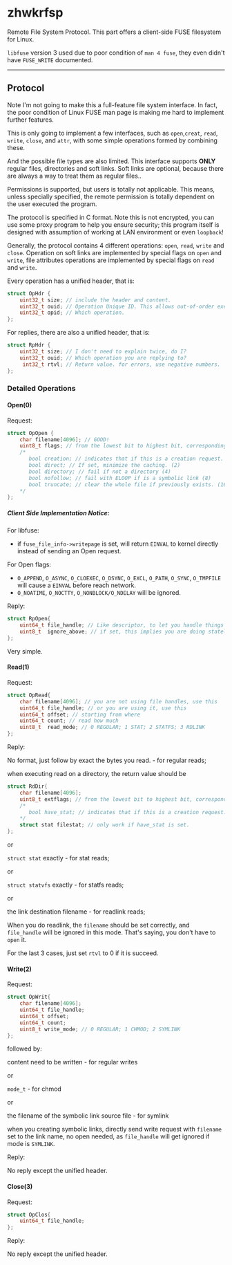 # zhwkrfsp
Remote File System Protocol. This part offers a client-side FUSE filesystem for Linux.

`libfuse` version 3 used due to poor condition of `man 4 fuse`, they even didn't have `FUSE_WRITE`  documented.

---

## Protocol

Note I'm not going to make this a full-feature file system interface. In fact, the poor condition of Linux FUSE man page is making me hard to implement further features.

This is only going to implement a few interfaces, such as `open`,`creat`, `read`, `write`, `close`, and `attr`, with some simple operations formed by combining these.

And the possible file types are also limited. This interface supports **ONLY** regular files, directories and soft links. Soft links are optional, because there are always a way to treat them as regular files..

Permissions is supported, but users is totally not applicable. This means, unless specially specified, the remote permission is totally dependent on the user executed the program.

The protocol is specified in C format. Note this is not encrypted, you can use some proxy program to help you ensure security; this program itself is designed with assumption of working at LAN environment or even `loopback`!

Generally, the protocol contains 4 different operations: `open`, `read`, `write` and `close`. Operation on soft links are implemented by special flags on `open` and `write`, file attributes operations are implemented by special flags on `read` and `write`.

Every operation has a unified header, that is:

```C
struct OpHdr {
    uint32_t size; // include the header and content.
    uint32_t ouid; // Operation Unique ID. This allows out-of-order execution.
    uint32_t opid; // Which operation.
};
```

For replies, there are also a unified header, that is:

```C
struct RpHdr {
    uint32_t size; // I don't need to explain twice, do I?
    uint32_t ouid; // Which operation you are replying to?
     int32_t rtvl; // Return value. for errors, use negative numbers.
};
```

### Detailed Operations

#### Open(0)

Request:

```C
struct OpOpen {
    char filename[4096]; // GOOD!
    uint8_t flags; // from the lowest bit to highest bit, corresponding to following flags.
    /*
       bool creation; // indicates that if this is a creation request. (1)
       bool direct; // If set, minimize the caching. (2)
       bool directory; // fail if not a directory (4)
       bool nofollow; // fail with ELOOP if is a symbolic link (8)
       bool truncate; // clear the whole file if previously exists. (16)
    */
};
```

##### Client Side Implementation Notice:

For libfuse:

- if `fuse_file_info->writepage` is set, will return `EINVAL` to kernel directly instead of sending an Open request.

For Open flags:

- `O_APPEND`, `O_ASYNC`, `O_CLOEXEC`, `O_DSYNC`, `O_EXCL`, `O_PATH`, `O_SYNC`, `O_TMPFILE` will cause a `EINVAL` before reach network.
- `O_NOATIME`,  `O_NOCTTY`, `O_NONBLOCK/O_NDELAY` will be ignored.

Reply:

```C
struct RpOpen{
    uint64_t file_handle; // Like descriptor, to let you handle things better.
    uint8_t  ignore_above; // if set, this implies you are doing stateless FS. file handle will not work.
};
```

Very simple.

#### Read(1)

Request:

```C
struct OpRead{
    char filename[4096]; // you are not using file handles, use this
    uint64_t file_handle; // or you are using it, use this
    uint64_t offset; // starting from where
    uint64_t count; // read how much
    uint8_t  read_mode; // 0 REGULAR; 1 STAT; 2 STATFS; 3 RDLINK
};
```

Reply:

No format, just follow by exact the bytes you read. - for regular reads;

when executing read on a directory, the return value should be

```C
struct RdDir{
    char filename[4096];
    uint8_t extflags; // from the lowest bit to highest bit, corresponding to following flags.
    /*
       bool have_stat; // indicates that if this is a creation request. (1)
    */
    struct stat filestat; // only work if have_stat is set.
};
```

or

`struct stat` exactly - for stat reads;

or

`struct statvfs` exactly - for statfs reads;

or

the link destination filename - for readlink reads;

When you do readlink, the `filename` should be set correctly, and `file_handle` will be ignored in this mode. That's saying, you don't have to `open` it.

For the last 3 cases, just set `rtvl` to 0 if it is succeed.

#### Write(2)

Request:

```C
struct OpWrit{
    char filename[4096];
    uint64_t file_handle;
    uint64_t offset;
    uint64_t count;
    uint8_t write_mode; // 0 REGULAR; 1 CHMOD; 2 SYMLINK
};
```

followed by:

content need to be written - for regular writes

or

`mode_t` - for chmod

or

the filename of the symbolic link source file - for symlink

when you creating symbolic links, directly send write request with `filename` set to the link name, no open needed, as `file_handle` will get ignored if mode is `SYMLINK`.

Reply:

No reply except the unified header.

#### Close(3)

Request:

```C
struct OpClos{
	uint64_t file_handle;
};
```

Reply:

No reply except the unified header.